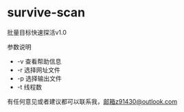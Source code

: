 # survive-scan

批量目标快速探活v1.0

参数说明

- -v 查看帮助信息
- -r 选择网址文件
- -p 选择输出文件
- -t 线程数

有任何意见或者建议都可以联系我，邮箱z91430@outlook.com